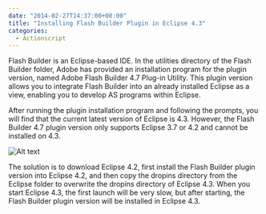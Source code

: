 ```yaml
---
date: "2014-02-27T14:37:00+00:00"
title: "Installing Flash Builder Plugin in Eclipse 4.3"
categories:
  - Actionscript
---
```


Flash Builder is an Eclipse-based IDE. In the utilities directory of the Flash Builder folder, Adobe has provided an installation program for the plugin version, named Adobe Flash Builder 4.7 Plug-in Utility. This plugin version allows you to integrate Flash Builder into an already installed Eclipse as a view, enabling you to develop AS programs within Eclipse.

After running the plugin installation program and following the prompts, you will find that the current latest version of Eclipse is 4.3. However, the Flash Builder 4.7 plugin version only supports Eclipse 3.7 or 4.2 and cannot be installed on 4.3.

![Alt text](/images/flashbuilder4.7plugin.png)

The solution is to download Eclipse 4.2, first install the Flash Builder plugin version into Eclipse 4.2, and then copy the dropins directory from the Eclipse folder to overwrite the dropins directory of Eclipse 4.3. When you start Eclipse 4.3, the first launch will be very slow, but after starting, the Flash Builder plugin version will be installed in Eclipse 4.3.
